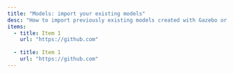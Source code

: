 ```yaml
---
title: "Models: import your existing models"
desc: "How to import previously existing models created with Gazebo or other external tools (Solidworks, Google Sketchup, ...)."
items:
  - title: Item 1
    url: "https://github.com"
  
  - title: Item 1
    url: "https://github.com"
---
```


